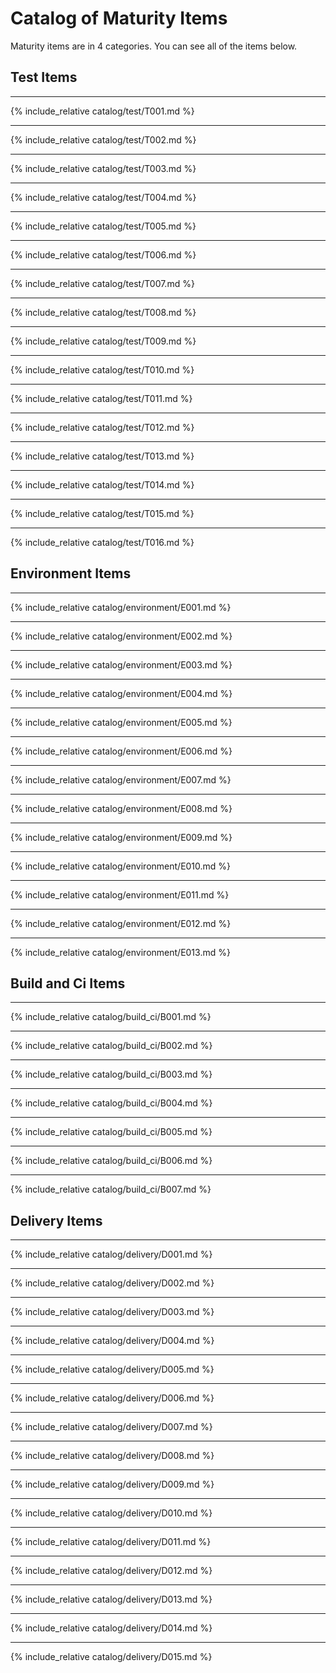 # Catalog of Maturity Items

Maturity items are in 4 categories. You can see all of the items below.

## Test Items

---
{% include_relative catalog/test/T001.md %}

---
{% include_relative catalog/test/T002.md %}

---
{% include_relative catalog/test/T003.md %}

---
{% include_relative catalog/test/T004.md %}

---
{% include_relative catalog/test/T005.md %}

---
{% include_relative catalog/test/T006.md %}

---
{% include_relative catalog/test/T007.md %}

---
{% include_relative catalog/test/T008.md %}

---
{% include_relative catalog/test/T009.md %}

---
{% include_relative catalog/test/T010.md %}

---
{% include_relative catalog/test/T011.md %}

---
{% include_relative catalog/test/T012.md %}

---
{% include_relative catalog/test/T013.md %}

---
{% include_relative catalog/test/T014.md %}

---
{% include_relative catalog/test/T015.md %}

---
{% include_relative catalog/test/T016.md %}

## Environment Items

---
{% include_relative catalog/environment/E001.md %}

---
{% include_relative catalog/environment/E002.md %}

---
{% include_relative catalog/environment/E003.md %}

---
{% include_relative catalog/environment/E004.md %}

---
{% include_relative catalog/environment/E005.md %}

---
{% include_relative catalog/environment/E006.md %}

---
{% include_relative catalog/environment/E007.md %}

---
{% include_relative catalog/environment/E008.md %}

---
{% include_relative catalog/environment/E009.md %}

---
{% include_relative catalog/environment/E010.md %}

---
{% include_relative catalog/environment/E011.md %}

---
{% include_relative catalog/environment/E012.md %}

---
{% include_relative catalog/environment/E013.md %}

## Build and Ci Items

---
{% include_relative catalog/build_ci/B001.md %}

---
{% include_relative catalog/build_ci/B002.md %}

---
{% include_relative catalog/build_ci/B003.md %}

---
{% include_relative catalog/build_ci/B004.md %}

---
{% include_relative catalog/build_ci/B005.md %}

---
{% include_relative catalog/build_ci/B006.md %}

---
{% include_relative catalog/build_ci/B007.md %}

## Delivery Items

---
{% include_relative catalog/delivery/D001.md %}

---
{% include_relative catalog/delivery/D002.md %}

---
{% include_relative catalog/delivery/D003.md %}

---
{% include_relative catalog/delivery/D004.md %}

---
{% include_relative catalog/delivery/D005.md %}

---
{% include_relative catalog/delivery/D006.md %}

---
{% include_relative catalog/delivery/D007.md %}

---
{% include_relative catalog/delivery/D008.md %}

---
{% include_relative catalog/delivery/D009.md %}

---
{% include_relative catalog/delivery/D010.md %}

---
{% include_relative catalog/delivery/D011.md %}

---
{% include_relative catalog/delivery/D012.md %}

---
{% include_relative catalog/delivery/D013.md %}

---
{% include_relative catalog/delivery/D014.md %}

---
{% include_relative catalog/delivery/D015.md %}
